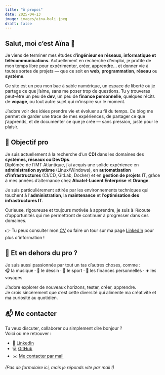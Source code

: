 ```yaml
---
title: "À propos"
date: 2025-04-13
image: images/aina-bali.jpeg
draft: false
---
```


## Salut, moi c’est Aïna 👋

Je viens de terminer mes études d’**ingénieur en réseaux, informatique et télécommunications**. Actuellement en recherche d’emploi, je profite de mon temps libre pour expérimenter, créer, apprendre… et donner vie à toutes sortes de projets — que ce soit en **web**, **programmation**, **réseau** ou **système**. 

Ce site est un peu mon bac à sable numérique, un espace de liberté où je partage ce que j’aime, sans me poser trop de questions. Tu y trouveras peut-être un peu de **dev**, un peu de **finance personnelle**, quelques récits de **voyage**, ou tout autre sujet qui m’inspire sur le moment.

J’adore voir des idées prendre vie et évoluer au fil du temps. Ce blog me permet de garder une trace de mes expériences, de partager ce que j’apprends, et de documenter ce que je crée — sans pression, juste pour le plaisir.

## 🚀 Objectif pro

Je suis actuellement à la recherche d’un **CDI** dans les domaines des **systèmes, réseaux ou DevOps**.  
Diplômée de l’IMT Atlantique, j’ai acquis une solide expérience en **administration système** (Linux/Windows), en **automatisation d’infrastructures** (CI/CD, GitLab, Docker) et en **gestion de projets IT**, grâce à mes années d’alternance chez **Alcatel-Lucent Enterprise** et **Orange**.

Je suis particulièrement attirée par les environnements techniques qui touchent à l'**administration**, la **maintenance** et l’**optimisation des infrastructures IT**.

Curieuse, rigoureuse et toujours motivée à apprendre, je suis à l’écoute d’opportunités qui me permettront de continuer à progresser dans ces domaines.  

👉 Tu peux consulter mon [CV](/ainablog/cv) ou faire un tour sur ma page [LinkedIn](https://www.linkedin.com/in/aina-dirou) pour plus d'information !

## 🌈 Et en dehors du pro ?

Je suis aussi passionnée par tout un tas d’autres choses, comme :  
🎧 la musique · 🎨 le dessin · 💪 le sport · 💸 les finances personnelles · ✈️ les voyages

J’adore explorer de nouveaux horizons, tester, créer, apprendre.  
Je crois sincèrement que c’est cette diversité qui alimente ma créativité et ma curiosité au quotidien.

## 📬 Me contacter

Tu veux discuter, collaborer ou simplement dire bonjour ?  
Voici où me retrouver :
- 💼 [LinkedIn](https://www.linkedin.com/in/aina-dirou)  
- 💻 [GitHub](https://github.com/yunea)  
- ✉️ [Me contacter par mail](mailto:aina201.ad@gmail.com)

_(Pas de formulaire ici, mais je réponds vite par mail !)_
